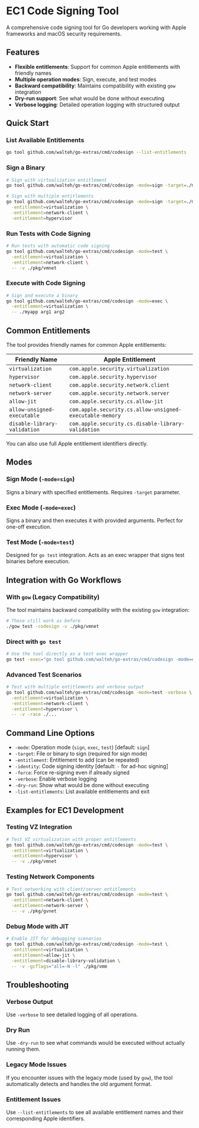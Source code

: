 # EC1 Code Signing Tool

A comprehensive code signing tool for Go developers working with Apple frameworks and macOS security requirements.

## Features

-   **Flexible entitlements**: Support for common Apple entitlements with friendly names
-   **Multiple operation modes**: Sign, execute, and test modes
-   **Backward compatibility**: Maintains compatibility with existing `gow` integration
-   **Dry-run support**: See what would be done without executing
-   **Verbose logging**: Detailed operation logging with structured output

## Quick Start

### List Available Entitlements

```bash
go tool github.com/walteh/go-extras/cmd/codesign --list-entitlements
```

### Sign a Binary

```bash
# Sign with virtualization entitlement
go tool github.com/walteh/go-extras/cmd/codesign -mode=sign -target=./myapp -entitlement=virtualization

# Sign with multiple entitlements
go tool github.com/walteh/go-extras/cmd/codesign -mode=sign -target=./myapp \
  -entitlement=virtualization \
  -entitlement=network-client \
  -entitlement=hypervisor
```

### Run Tests with Code Signing

```bash
# Run tests with automatic code signing
go tool github.com/walteh/go-extras/cmd/codesign -mode=test \
  -entitlement=virtualization \
  -entitlement=network-client \
  -- -v ./pkg/vmnet
```

### Execute with Code Signing

```bash
# Sign and execute a binary
go tool github.com/walteh/go-extras/cmd/codesign -mode=exec \
  -entitlement=virtualization \
  -- ./myapp arg1 arg2
```

## Common Entitlements

The tool provides friendly names for common Apple entitlements:

| Friendly Name                | Apple Entitlement                                        |
| ---------------------------- | -------------------------------------------------------- |
| `virtualization`             | `com.apple.security.virtualization`                      |
| `hypervisor`                 | `com.apple.security.hypervisor`                          |
| `network-client`             | `com.apple.security.network.client`                      |
| `network-server`             | `com.apple.security.network.server`                      |
| `allow-jit`                  | `com.apple.security.cs.allow-jit`                        |
| `allow-unsigned-executable`  | `com.apple.security.cs.allow-unsigned-executable-memory` |
| `disable-library-validation` | `com.apple.security.cs.disable-library-validation`       |

You can also use full Apple entitlement identifiers directly.

## Modes

### Sign Mode (`-mode=sign`)

Signs a binary with specified entitlements. Requires `-target` parameter.

### Exec Mode (`-mode=exec`)

Signs a binary and then executes it with provided arguments. Perfect for one-off execution.

### Test Mode (`-mode=test`)

Designed for `go test` integration. Acts as an exec wrapper that signs test binaries before execution.

## Integration with Go Workflows

### With `gow` (Legacy Compatibility)

The tool maintains backward compatibility with the existing `gow` integration:

```bash
# These still work as before
./gow test -codesign -v ./pkg/vmnet
```

### Direct with `go test`

```bash
# Use the tool directly as a test exec wrapper
go test -exec="go tool github.com/walteh/go-extras/cmd/codesign -mode=exec -entitlement=virtualization --" ./pkg/vmnet
```

### Advanced Test Scenarios

```bash
# Test with multiple entitlements and verbose output
go tool github.com/walteh/go-extras/cmd/codesign -mode=test -verbose \
  -entitlement=virtualization \
  -entitlement=network-client \
  -entitlement=hypervisor \
  -- -v -race ./...
```

## Command Line Options

-   `-mode`: Operation mode (`sign`, `exec`, `test`) [default: `sign`]
-   `-target`: File or binary to sign (required for sign mode)
-   `-entitlement`: Entitlement to add (can be repeated)
-   `-identity`: Code signing identity [default: `-` for ad-hoc signing]
-   `-force`: Force re-signing even if already signed
-   `-verbose`: Enable verbose logging
-   `-dry-run`: Show what would be done without executing
-   `-list-entitlements`: List available entitlements and exit

## Examples for EC1 Development

### Testing VZ Integration

```bash
# Test VZ virtualization with proper entitlements
go tool github.com/walteh/go-extras/cmd/codesign -mode=test \
  -entitlement=virtualization \
  -entitlement=hypervisor \
  -- -v ./pkg/vmnet
```

### Testing Network Components

```bash
# Test networking with client/server entitlements
go tool github.com/walteh/go-extras/cmd/codesign -mode=test \
  -entitlement=network-client \
  -entitlement=network-server \
  -- -v ./pkg/gvnet
```

### Debug Mode with JIT

```bash
# Enable JIT for debugging scenarios
go tool github.com/walteh/go-extras/cmd/codesign -mode=test \
  -entitlement=virtualization \
  -entitlement=allow-jit \
  -entitlement=disable-library-validation \
  -- -v -gcflags="all=-N -l" ./pkg/vmm
```

## Troubleshooting

### Verbose Output

Use `-verbose` to see detailed logging of all operations.

### Dry Run

Use `-dry-run` to see what commands would be executed without actually running them.

### Legacy Mode Issues

If you encounter issues with the legacy mode (used by `gow`), the tool automatically detects and handles the old argument format.

### Entitlement Issues

Use `--list-entitlements` to see all available entitlement names and their corresponding Apple identifiers.
